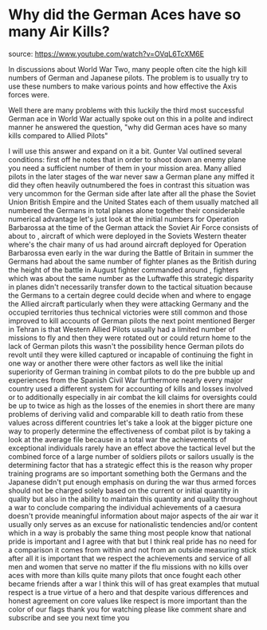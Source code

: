 # Why did the German Aces have so many Air Kills?

source: https://www.youtube.com/watch?v=OVqL6TcXM6E



In discussions about World War Two, many people often cite the high kill numbers of German and Japanese pilots. The problem is to usually try to use these numbers to make various points and how effective the Axis forces were. 

 Well there are many problems with this luckily the third most successful German ace in World War actually spoke out on this in a polite and indirect manner he answered the question, "why did German aces have so many kills compared to Allied Pilots" 

 I will use this answer and expand on it a bit. Gunter Val outlined several conditions: first off he notes that in order to shoot down an enemy plane you need a sufficient number of them in your mission area. Many allied pilots in the later stages of the war never saw a German plane any miffed it did they often heavily outnumbered the foes in contrast this situation was very uncommon for the German side after late  after all the phase the Soviet Union British Empire and the United States each of them usually matched all numbered the Germans in total planes alone together their considerable numerical advantage let's just look at the initial numbers for Operation Barbarossa at the time of the German attack the Soviet Air Force consists of about to , aircraft of which  were deployed in the Soviets Western theater where's the chair many of us had around aircraft deployed for Operation Barbarossa even early in the war during the Battle of Britain in summer the Germans had about the same number of fighter planes as the British during the height of the battle in August fighter commanded around , fighters which was about the same number as the Luftwaffe this strategic disparity in planes didn't necessarily transfer down to the tactical situation because the Germans to a certain degree could decide when and where to engage the Allied aircraft particularly when they were attacking Germany and the occupied territories thus technical victories were still common and those improved to kill accounts of German pilots the next point mentioned Berger in Tehran is that Western Allied Pilots usually had a limited number of missions to fly and then they were rotated out or could return home to the lack of German pilots this wasn't the possibility hence German pilots do revolt until they were killed captured or incapable of continuing the fight in one way or another there were other factors as well like the initial superiority of German training in combat pilots to do the pre bubble up and experiences from the Spanish Civil War furthermore nearly every major country used a different system for accounting of kills and losses involved or to additionally especially in air combat the kill claims for oversights could be up to twice as high as the losses of the enemies in short there are many problems of deriving valid and comparable kill to death ratio from these values across different countries let's take a look at the bigger picture one way to properly determine the effectiveness of combat pilot is by taking a look at the average file because in a total war the achievements of exceptional individuals rarely have an effect above the tactical level but the combined force of a large number of soldiers pilots or sailors usually is the determining factor that has a strategic effect this is the reason why proper training programs are so important something both the Germans and the Japanese didn't put enough emphasis on during the war thus armed forces should not be charged solely based on the current or initial quantity in quality but also in the ability to maintain this quantity and quality throughout a war to conclude comparing the individual achievements of a caesura doesn't provide meaningful information about major aspects of the air war it usually only serves as an excuse for nationalistic tendencies and/or content which in a way is probably the same thing most people know that national pride is important and I agree with that but I think real pride has no need for a comparison it comes from within and not from an outside measuring stick after all it is important that we respect the achievements and service of all men and women that serve no matter if the flu missions with no kills over aces with more than kills quite many pilots that once fought each other became friends after a war I think this will of has great examples that mutual respect is a true virtue of a hero and that despite various differences and honest agreement on core values like respect is more important than the color of our flags thank you for watching please like comment share and subscribe and see you next time you